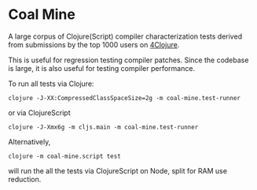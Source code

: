 # Coal Mine

A large corpus of Clojure(Script) compiler characterization tests derived from submissions by 
the top 1000 users on [4Clojure](http://www.4clojure.com).

This is useful for regression testing compiler patches. Since the codebase is large, it is also 
useful for testing compiler performance.

To run all tests via Clojure:

```
clojure -J-XX:CompressedClassSpaceSize=2g -m coal-mine.test-runner
```

or via ClojureScript

```
clojure -J-Xmx6g -m cljs.main -m coal-mine.test-runner
```

Alternatively, 

```
clojure -m coal-mine.script test
``` 

will run the all the tests via ClojureScript on Node, split for 
RAM use reduction.
